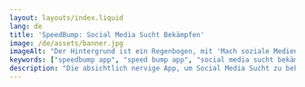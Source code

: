 ```yaml
---
layout: layouts/index.liquid
lang: de
title: 'SpeedBump: Social Media Sucht Bekämpfen'
image: /de/assets/banner.jpg
imageAlt: "Der Hintergrund ist ein Regenbogen, mit 'Mach soziale Medien nervig' in der Mitte in der Schriftart Comic Sans und einer schlecht gezeichneten Katze in der oberen rechten Ecke. Es nimmt Bezug auf das Internet-Meme 'graphic design is my passion'."
keywords: ["speedbump app", "speed bump app", "social media sucht bekämpfen", "social media sucht", "social media-sucht", "social media sucht lösung"]
description: "Die absichtlich nervige App, um Social Media Sucht zu bekämpfen. Setze einfach Limits für Social-Media-Apps und entwickle gesunde digitale Gewohnheiten."
---
```

